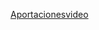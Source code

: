 [Aportacionesvideo](https://drive.google.com/file/d/1ifkcZFWrMY-pMhjRK79BU-w361fnMdry/view?usp=sharing)
